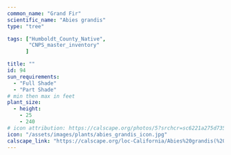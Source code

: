 ```yaml
---
common_name: "Grand Fir"
scientific_name: "Abies grandis"
type: "tree"

tags: ["Humboldt_County_Native",
       "CNPS_master_inventory"
      ]

title: ""
id: 94
sun_requirements:
  - "Full Shade"
  - "Part Shade"
# min then max in feet
plant_size:
  - height: 
    - 25
    - 240
# icon attribution: https://calscape.org/photos/5?srchcr=sc6221a275d7357 
icon: "/assets/images/plants/abies_grandis_icon.jpg" 
calscape_link: "https://calscape.org/loc-California/Abies%20grandis(%20)"
---
```



